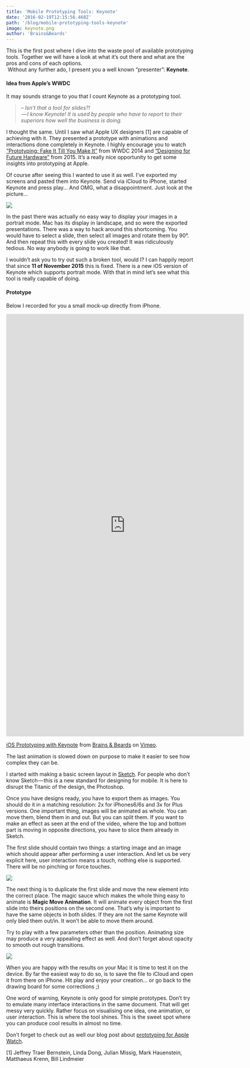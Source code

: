 ```yaml
---
title: 'Mobile Prototyping Tools: Keynote'
date: '2016-02-19T12:15:56.468Z'
path: '/blog/mobile-prototyping-tools-keynote'
image: keynote.png
author: 'Brains&Beards'
---
```


This is the first post where I dive into the waste pool of available prototyping tools. Together we will have a look at what it’s out there and what are the pros and cons of each options.  
 Without any further ado, I present you a well known “presenter”: **Keynote**.

#### Idea from Apple’s WWDC

It may sounds strange to you that I count Keynote as a prototyping tool.

> _– Isn’t that a tool for slides?!  
>  — I know Keynote! It is used by people who have to report to their superiors how well the business is doing._

I thought the same. Until I saw what Apple UX designers \[1\] are capable of achieving with it. They presented a prototype with animations and interactions done completely in Keynote. I highly encourage you to watch [“Prototyping: Fake It Till You Make It”](http://apple.co/1LqkLsG) from WWDC 2014 and [“Designing for Future Hardware”](http://apple.co/1Lqm9LL) from 2015. It’s a really nice opportunity to get some insights into prototyping at Apple.

Of course after seeing this I wanted to use it as well. I’ve exported my screens and pasted them into Keynote. Send via iCloud to iPhone, started Keynote and press play… And OMG, what a disappointment. Just look at the picture…

![](1.jpeg)

In the past there was actually no easy way to display your images in a portrait mode. Mac has its display in landscape, and so were the exported presentations. There was a way to hack around this shortcoming. You would have to select a slide, then select all images and rotate them by 90°. And then repeat this with every slide you created! It was ridiculously tedious. No way anybody is going to work like that.

I wouldn’t ask you to try out such a broken tool, would I? I can happily report that since **11 of November 2015** this is fixed. There is a new iOS version of Keynote which supports portrait mode. With that in mind let’s see what this tool is really capable of doing.

#### Prototype

Below I recorded for you a small mock-up directly from iPhone.

<iframe src="https://player.vimeo.com/video/146575962" width="640" height="1138" frameborder="0" allow="autoplay; fullscreen" allowfullscreen></iframe>
<p><a href="https://vimeo.com/146575962">iOS Prototyping with Keynote</a> from <a href="https://vimeo.com/brainsandbeards">Brains &amp; Beards</a> on <a href="https://vimeo.com">Vimeo</a>.</p>

The last animation is slowed down on purpose to make it easier to see how complex they can be.

I started with making a basic screen layout in [Sketch](http://www.sketchapp.com/). For people who don’t know Sketch — this is a new standard for designing for mobile. It is here to disrupt the Titanic of the design, the Photoshop.

Once you have designs ready, you have to export them as images. You should do it in a matching resolution: 2x for iPhones6/6s and 3x for Plus versions. One important thing, images will be animated as whole. You can move them, blend them in and out. But you can split them. If you want to make an effect as seen at the end of the video, where the top and bottom part is moving in opposite directions, you have to slice them already in Sketch.

The first slide should contain two things: a starting image and an image which should appear after performing a user interaction. And let us be very explicit here, user interaction means a touch, nothing else is supported. There will be no pinching or force touches.

![](keynote.png)

The next thing is to duplicate the first slide and move the new element into the correct place. The magic sauce which makes the whole thing easy to animate is **Magic Move Animation**. It will animate every object from the first slide into theirs positions on the second one. That’s why is important to have the same objects in both slides. If they are not the same Keynote will only bled them out/in. It won’t be able to move them around.

Try to play with a few parameters other than the position. Animating size may produce a very appealing effect as well. And don’t forget about opacity to smooth out rough transitions.

![](4.png)

When you are happy with the results on your Mac it is time to test it on the device. By far the easiest way to do so, is to save the file to iCloud and open it from there on iPhone. Hit play and enjoy your creation… or go back to the drawing board for some corrections ;)

One word of warning, Keynote is only good for simple prototypes. Don’t try to emulate many interface interactions in the same document. That will get messy very quickly. Rather focus on visualising one idea, one animation, or user interaction. This is where the tool shines. This is the sweet spot where you can produce cool results in almost no time.

Don’t forget to check out as well our blog post about [prototyping for Apple Watch](/blog/use-case-tabata-for-apple-watch).

\[1\] Jeffrey Traer Bernstein, Linda Dong, Julian Missig, Mark Hauenstein, Matthaeus Krenn, Bill Lindmeier

